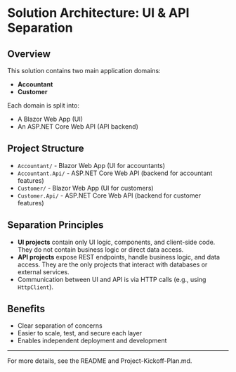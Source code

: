 # Solution Architecture: UI & API Separation

## Overview
This solution contains two main application domains:
- **Accountant**
- **Customer**

Each domain is split into:
- A Blazor Web App (UI)
- An ASP.NET Core Web API (API backend)

## Project Structure
- `Accountant/` - Blazor Web App (UI for accountants)
- `Accountant.Api/` - ASP.NET Core Web API (backend for accountant features)
- `Customer/` - Blazor Web App (UI for customers)
- `Customer.Api/` - ASP.NET Core Web API (backend for customer features)

## Separation Principles
- **UI projects** contain only UI logic, components, and client-side code. They do not contain business logic or direct data access.
- **API projects** expose REST endpoints, handle business logic, and data access. They are the only projects that interact with databases or external services.
- Communication between UI and API is via HTTP calls (e.g., using `HttpClient`).

## Benefits
- Clear separation of concerns
- Easier to scale, test, and secure each layer
- Enables independent deployment and development

---

For more details, see the README and Project-Kickoff-Plan.md.
